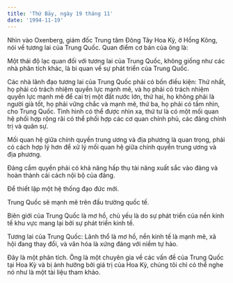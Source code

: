 ```yaml
---
title: 'Thứ Bảy, ngày 19 tháng 11'
date: '1994-11-19'
---
```


Nhìn vào Oxenberg, giám đốc Trung tâm Đông Tây Hoa Kỳ, ở Hồng Kông, nói về tương lai của Trung Quốc. Quan điểm cơ bản của ông là:

Một thái độ lạc quan đối với tương lai của Trung Quốc, không giống như các nhà phân tích khác, là bi quan về sự phát triển của Trung Quốc.

Các nhà lãnh đạo tương lai của Trung Quốc phải có bốn điều kiện: Thứ nhất, họ phải có trách nhiệm quyền lực mạnh mẽ, và họ phải có trách nhiệm quyền lực mạnh mẽ để cai trị một đất nước lớn, thứ hai, họ không phải là người già tốt, họ phải vững chắc và mạnh mẽ, thứ ba, họ phải có tầm nhìn, cho Trung Quốc. Tình hình có thể được nhìn xa, thứ tư là có một mối quan hệ phối hợp rộng rãi có thể phối hợp các cơ quan chính phủ, các đảng chính trị và quân sự.

Mối quan hệ giữa chính quyền trung ương và địa phương là quan trọng, phải có cách hợp lý hơn để xử lý mối quan hệ giữa chính quyền trung ương và địa phương.

Đảng cầm quyền phải có khả năng hấp thụ tài năng xuất sắc vào đảng và hoàn thành cải cách nội bộ của đảng.

Để thiết lập một hệ thống đạo đức mới.

Trung Quốc sẽ mạnh mẽ trên đấu trường quốc tế.

Biên giới của Trung Quốc là mơ hồ, chủ yếu là do sự phát triển của nền kinh tế khu vực mang lại bởi sự phát triển kinh tế.

Tương lai của Trung Quốc: Lãnh thổ là mơ hồ, nền kinh tế là mạnh mẽ, xã hội đang thay đổi, và văn hóa là xứng đáng với niềm tự hào.

Đây là một phân tích. Ông là một chuyên gia về các vấn đề của Trung Quốc tại Hoa Kỳ và bị ảnh hưởng bởi giá trị của Hoa Kỳ, chúng tôi chỉ có thể nghe nó như là một tài liệu tham khảo.

